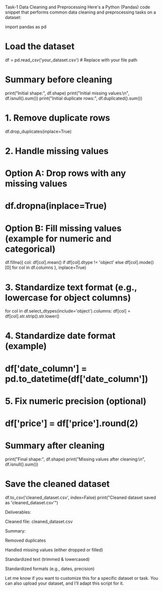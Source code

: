 Task-1
Data Cleaning and Preprocessing
Here's a Python (Pandas) code snippet that performs common data cleaning and preprocessing tasks on a dataset:

import pandas as pd

# Load the dataset
df = pd.read_csv('your_dataset.csv')  # Replace with your file path

# Summary before cleaning
print("Initial shape:", df.shape)
print("Initial missing values:\n", df.isnull().sum())
print("Initial duplicate rows:", df.duplicated().sum())

# 1. Remove duplicate rows
df.drop_duplicates(inplace=True)

# 2. Handle missing values
# Option A: Drop rows with any missing values
# df.dropna(inplace=True)

# Option B: Fill missing values (example for numeric and categorical)
df.fillna({
    col: df[col].mean() if df[col].dtype != 'object' else df[col].mode()[0]
    for col in df.columns
}, inplace=True)

# 3. Standardize text format (e.g., lowercase for object columns)
for col in df.select_dtypes(include='object').columns:
    df[col] = df[col].str.strip().str.lower()

# 4. Standardize date format (example)
# df['date_column'] = pd.to_datetime(df['date_column'])

# 5. Fix numeric precision (optional)
# df['price'] = df['price'].round(2)

# Summary after cleaning
print("Final shape:", df.shape)
print("Missing values after cleaning:\n", df.isnull().sum())

# Save the cleaned dataset
df.to_csv('cleaned_dataset.csv', index=False)
print("Cleaned dataset saved as 'cleaned_dataset.csv'")

Deliverables:

Cleaned file: cleaned_dataset.csv

Summary:

Removed duplicates

Handled missing values (either dropped or filled)

Standardized text (trimmed & lowercased)

Standardized formats (e.g., dates, precision)



Let me know if you want to customize this for a specific dataset or task. You can also upload your dataset, and I’ll adapt this script for it.

